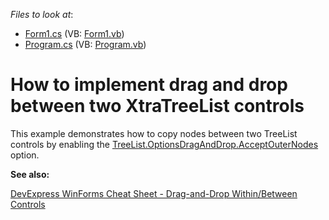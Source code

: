 <!-- default file list -->
*Files to look at*:

* [Form1.cs](./CS/Q1824862_1/Form1.cs) (VB: [Form1.vb](./VB/Q1824862_1/Form1.vb))
* [Program.cs](./CS/Q1824862_1/Program.cs) (VB: [Program.vb](./VB/Q1824862_1/Program.vb))
<!-- default file list end -->
# How to implement drag and drop between two XtraTreeList controls

This example demonstrates how to copy nodes between two TreeList controls by enabling the <a href="https://docs.devexpress.com/WindowsForms/DevExpress.XtraTreeList.TreeListOptionsDragAndDrop.AcceptOuterNodes">TreeList.OptionsDragAndDrop.AcceptOuterNodes</a> option.


<b>See also:</b>

[DevExpress WinForms Cheat Sheet - Drag-and-Drop Within/Between Controls](https://go.devexpress.com/CheatSheets_WinForms_Examples_T949086.aspx)
